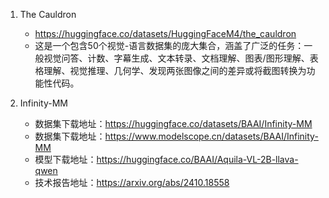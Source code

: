1. The Cauldron
    - https://huggingface.co/datasets/HuggingFaceM4/the_cauldron
    - 这是一个包含50个视觉-语言数据集的庞大集合，涵盖了广泛的任务：一般视觉问答、计数、字幕生成、文本转录、文档理解、图表/图形理解、表格理解、视觉推理、几何学、发现两张图像之间的差异或将截图转换为功能性代码。

2. Infinity-MM
   - 数据集下载地址：https://huggingface.co/datasets/BAAI/Infinity-MM
   - 数据集下载地址：https://www.modelscope.cn/datasets/BAAI/Infinity-MM
   - 模型下载地址：https://huggingface.co/BAAI/Aquila-VL-2B-llava-qwen
   - 技术报告地址：https://arxiv.org/abs/2410.18558